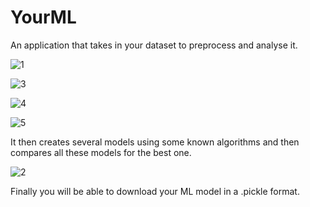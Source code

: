 # YourML
An application that takes in your dataset to preprocess and analyse it. 

![1](https://user-images.githubusercontent.com/84635960/221093670-b78f0ccd-44b3-48d9-8d1a-48f7e8a960c2.png)

![3](https://user-images.githubusercontent.com/84635960/221093729-f0bf1ee8-8a88-41c9-b087-7aa6eba1ccc3.png)

![4](https://user-images.githubusercontent.com/84635960/221093739-91f39981-375b-4f67-b2b5-96d1a2cf646d.png)

![5](https://user-images.githubusercontent.com/84635960/221093748-271126b8-89f8-4973-9714-4653de1f717d.png)

It then creates several models using some known algorithms and then compares all these models for the best one.

![2](https://user-images.githubusercontent.com/84635960/221093896-bd24479c-93be-41b6-9b0d-8f4dc63efd6c.png)

Finally you will be able to download your ML model in a .pickle format.
